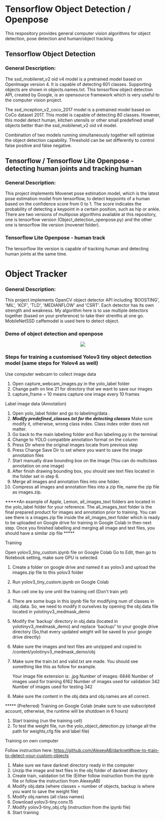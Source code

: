 # Tensorflow Object Detection / Openpose

This respository provides general computer vision algorithms for object detection, pose detection and human/object tracking.  

## Tensorflow Object Detection 
### General Description: 
The ssd_mobilenet_v2 oid v4 model is a pretrained model based on OpenImage version 4. It is capable of detecting 601 classes. Supporting objects are shown in objects.names.txt. This tensorflow object detection API, created by Google, is an opensource framework which is very useful to the computer vision project. 

The ssd_inception_v2_coco_2017 model is a pretrained model based on CoCo dataset 2017. This model is capable of detecting 80 classes. However, this model detect human, kitchen utensils or other small predefined small objects better than the ssd_mobilenet_v2 oid v4 model.

Combination of two models running simultaneously together will optimise the object detection capability. Threshold can be set differently to control false positive and false negative. 

## Tensorflow / Tensorflow Lite Openpose - detecting human joints and tracking human
### General Description: 
This project implements Movenet pose estimation model, which is the latest pose estimation model from tensorflow, to detect keypoints of a human based on the confidence score from 0 to 1. The score indicates the probability of detecting a keypoint in a certain position, such as hip or ankle. There are two versions of multipose algorithms available at this repository, one is tensorflow version (Object_detection_openpose.py) and the other one is tensorflow lite version (movenet folder). 

### Tensorflow Lite Openpose - human track
The tensorflow lite version is capable of tracking human and detecting human joints at the same time. 

# Object Tracker
### General Description: 
This project implements OpenCV object detector API including 'BOOSTING', 'MIL', 'KCF', 'TLD', 'MEDIANFLOW' and 'CSRT'. Each detector has its own strength and weakness. My algorithm here is to use multiple detectors together (based on your preference) to take their strenths at one go. MobileNetSSD caffemodel is used here to detect object.  

### Demo of object detection and openpose
<p align="center"><img src="ironman.gif"\></p>

### Steps for training a customised Yolov3 tiny object detection model (same steps for Yolov4 as well)
Use computer webcam to collect image data 

1. Open capture_webcam_images.py in the yolo_label folder
2. Change path on line 21 for directory that we want to save our images
3. capture_frame = 10 means capture one image every 10 frames

Label image data (Annotation)

1. Open yolo_label folder and go to labelimg/data .
2. ***Modify predefined_classes.txt for the detecting classes*** Make sure modify it, otherwise, wrong class index. Class index order does not matter.
3. Go back to the main labelimg folder and Run labelimg.py in the terminal 
4. Change to YOLO compatible annotation format on the column
5. Press Dir where the original images locate from previous step
6. Press Change Save Dir to set where you want to save the image annotation files
7. Start manually draw bounding box on the image (You can do multiclass annotation on one image)
8. After finish drawing bounding box, you should see text files located in the folder set in step 6.
9. Merge all images and annotation files into one folder. 
10. Compress all images and annotation files into a zip file, name the zip file as images.zip.

*****An example of Apple, Lemon, all_images_text folders are located in the yolo_label folder for your reference. 
The all_images_text folder is the final prepared product for images and annotation prior to training. 
You can see there is a images.zip file inside the all_images_text folder which is ready to be uploaded on Google drive for training in Google Colab in then next step. Once you finished labelling and merging all image and text files, you should have a similar zip file *****

Training

Open yolov3_tiny_custom.ipynb file on Google Colab
Go to Edit, then go to Notebook setting, make sure GPU is selected.

1. Create a folder on google drive and named it as yolov3 and upload the images.zip file to this yolov3 folder
2. Run yolov3_tiny_custom.ipynb on Google Colab
3. Run cell one by one until the training cell (Don't train yet)
4. There are some bugs in this ipynb file for modifying num of classes in obj.data. So, we need to modify it ourselves by opening the obj.data file located in yolotinyv3_medmask_demo
4. Modify the 'backup' directory in obj.data (located in yolotinyv3_medmask_demo) and replace 'backup/' to your google drive directory (So,that every updated weight will be saved to your google drive directly)
5. Make sure the images and text files are unzipped and copied to /content/yolotinyv3_medmask_demo/obj
6. Make sure the train.txt and valid.txt are made. You should see something like this as follow for example. 
   
   Your image file extension is: .jpg
   Number of images: 6846
   Number of images used for training 6162
   Number of images used for validation 342
   Number of images used for testing 342
  
7. Make sure the content in the obj.data and obj.names are all correct.

***** (Preferred) Training on Google Colab 
(make sure to use subscripted account, otherwise, the runtime will be shutdown in 6 hours)

1. Start training (run the training cell)
2. To test the weight file, run the yolo_object_detection.py (change all the path for weights,cfg file and label file)

Training on own computer

Follow instruction here: https://github.com/AlexeyAB/darknet#how-to-train-to-detect-your-custom-objects

1. Make sure we have darknet directory ready in the computer
2. Unzip the image and text files in the obj folder of darknet directory
3. Create train, validation txt file (Either follow instruction from the ipynb file or follow the instruction from AlexeyAB)
4. Modify obj.data (where classes = number of objects, backup is where you want to save the weight file)
5. Modify obj.names (all class names)
6. Download yolov3-tiny.conv.15
7. Modify yolov3-tiny_obj.cfg  (instruction from the ipynb file)
8. Start training  
